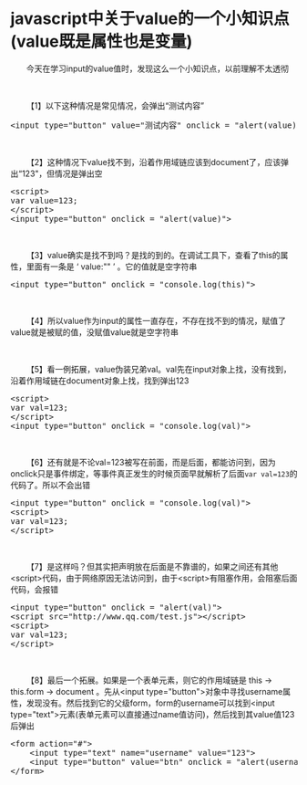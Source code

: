 # javascript中关于value的一个小知识点(value既是属性也是变量)

&emsp;&emsp;今天在学习input的value值时，发现这么一个小知识点，以前理解不太透彻

&nbsp;

&emsp;&emsp;【1】以下这种情况是常见情况，会弹出&ldquo;测试内容&rdquo;

<div>
<pre>&lt;input type="button" value="测试内容" onclick = "alert(value)"&gt;</pre>
</div>

&nbsp;

&emsp;&emsp;【2】这种情况下value找不到，沿着作用域链应该到document了，应该弹出&ldquo;123"，但情况是弹出空

<div>
<pre>&lt;script&gt;
var value=123;
&lt;/script&gt;
&lt;input type="button" onclick = "alert(value)"&gt;</pre>
</div>

&nbsp;

&emsp;&emsp;【3】value确实是找不到吗？是找的到的。在调试工具下，查看了this的属性，里面有一条是 &lsquo;&nbsp;value:"" &rsquo; 。它的值就是空字符串

<div>
<pre>&lt;input type="button" onclick = "console.log(this)"&gt;</pre>
</div>

&nbsp;

&emsp;&emsp;【4】所以value作为input的属性一直存在，不存在找不到的情况，赋值了value就是被赋的值，没赋值value就是空字符串

&nbsp;

&emsp;&emsp;【5】看一例拓展，value伪装兄弟val。val先在input对象上找，没有找到，沿着作用域链在document对象上找，找到弹出123

<div>
<pre>&lt;script&gt;
var val=123;
&lt;/script&gt;
&lt;input type="button" onclick = "console.log(val)"&gt;</pre>
</div>

&nbsp;

&emsp;&emsp;【6】还有就是不论val=123被写在前面，而是后面，都能访问到，因为onclick只是事件绑定，等事件真正发生的时候页面早就解析了后面`var val=123`的代码了。所以不会出错

<div>
<pre>&lt;input type="button" onclick = "console.log(val)"&gt;
&lt;script&gt;
var val=123;
&lt;/script&gt;</pre>
</div>

&nbsp;

&emsp;&emsp;【7】是这样吗？但其实把声明放在后面是不靠谱的，如果之间还有其他&lt;script&gt;代码，由于网络原因无法访问到，由于&lt;script&gt;有阻塞作用，会阻塞后面代码，会报错

<div>
<pre>&lt;input type="button" onclick = "alert(val)"&gt;
&lt;script src="http://www.qq.com/test.js"&gt;&lt;/script&gt;
&lt;script&gt;
var val=123;
&lt;/script&gt;</pre>
</div>

&nbsp;

&emsp;&emsp;【8】最后一个拓展。如果是一个表单元素，则它的作用域链是 this -&gt; this.form -&gt; document 。先从&lt;input type="button"&gt;对象中寻找username属性，发现没有。然后找到它的父级form，form的username可以找到&lt;input type="text"&gt;元素(表单元素可以直接通过name值访问)，然后找到其value值123后弹出

<div>
<pre>&lt;form action="#"&gt;
    &lt;input type="text" name="username" value="123"&gt;
    &lt;input type="button" value="btn" onclick = "alert(username.value)"&gt;
&lt;/form&gt;</pre>
</div>

